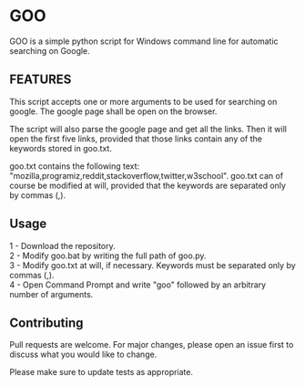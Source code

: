 # GOO
GOO is a simple python script for Windows command line for automatic searching on Google.


## FEATURES
This script accepts one or more arguments to be used for searching on google. The google page shall be open on the browser.

The script will also parse the google page and get all the links. Then it will open the first five links, provided that those links contain any of the keywords stored in goo.txt.

goo.txt contains the following text: "mozilla,programiz,reddit,stackoverflow,twitter,w3school". goo.txt can of course be modified at will, provided that the keywords are separated only by commas (,).


## Usage
1 - Download the repository.  
2 - Modify goo.bat by writing the full path of goo.py.  
3 - Modify goo.txt at will, if necessary. Keywords must be separated only by commas (,).  
4 - Open Command Prompt and write "goo" followed by an arbitrary number of arguments.  

## Contributing
Pull requests are welcome. For major changes, please open an issue first to discuss what you would like to change.

Please make sure to update tests as appropriate.
